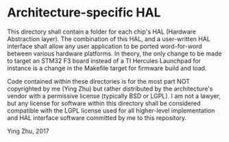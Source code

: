 # Architecture-specific HAL

This directory shall contain a folder for each chip's HAL (Hardware 
Abstraction layer). The combination of this HAL, and a user-written HAL 
interface shall allow any user application to be ported word-for-word 
between various hardware platforms. In theory, the only change to be 
made to target an STM32 F3 board instead of a TI Hercules Launchpad for 
instance is a change in the Makefile target for firmware build and load.

Code contained within these directories is for the most part NOT 
copyrighted by me (Ying Zhu) but rather distributed by the 
architecture's vendor with a permissive license (typically BSD or LGPL). 
I am not a lawyer, but any license for software within this directory shall 
be considered compatible with the LGPL license used for all higher-level 
implementation and HAL interface software committed by me to this repository.

Ying Zhu, 2017
